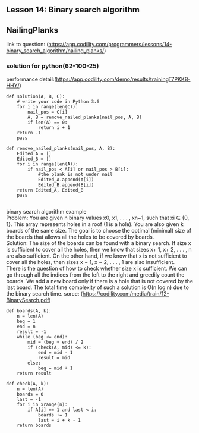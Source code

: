## Lesson 14: Binary search algorithm
## NailingPlanks
link to question: (https://app.codility.com/programmers/lessons/14-binary_search_algorithm/nailing_planks/)
### solution for python(62-100-25)
performance detail:(https://app.codility.com/demo/results/trainingT7PKKB-HHY/)
```
def solution(A, B, C):
    # write your code in Python 3.6
    for i in range(len(C)):
        nail_pos = C[i]
        A, B = remove_nailed_planks(nail_pos, A, B)
        if len(A) == 0:
            return i + 1
    return -1
    pass

def remove_nailed_planks(nail_pos, A, B):
    Edited_A = []
    Edited_B = []
    for i in range(len(A)):
        if nail_pos < A[i] or nail_pos > B[i]:
            #the plank is not under nail
            Edited_A.append(A[i])
            Edited_B.append(B[i])
    return Edited_A, Edited_B
    pass
    
```
binary search algorithm example  
Problem: You are given n binary values x0, x1, . . . , xn−1, such that xi ∈ {0, 1}. This array
represents holes in a roof (1 is a hole). You are also given k boards of the same size. The goal
is to choose the optimal (minimal) size of the boards that allows all the holes to be covered
by boards.  
Solution: The size of the boards can be found with a binary search. If size x is sufficient to
cover all the holes, then we know that sizes x+ 1, x+ 2, . . . , n are also sufficient. On the other
hand, if we know that x is not sufficient to cover all the holes, then sizes x − 1, x − 2, . . . , 1
are also insufficient.  
There is the question of how to check whether size x is sufficient. We can go through all the
indices from the left to the right and greedily count the boards. We add a new board only if
there is a hole that is not covered by the last board.
The total time complexity of such a solution is O(n log n) due to the binary search time.
sorce: (https://codility.com/media/train/12-BinarySearch.pdf)
```
def boards(A, k):
    n = len(A)
    beg = 1
    end = n
    result = -1
    while (beg <= end):
        mid = (beg + end) / 2
        if (check(A, mid) <= k):
            end = mid - 1
            result = mid
        else:
            beg = mid + 1
    return result
    
def check(A, k):
    n = len(A)
    boards = 0
    last = -1
    for i in xrange(n):
        if A[i] == 1 and last < i:
            boards += 1
            last = i + k - 1
    return boards
